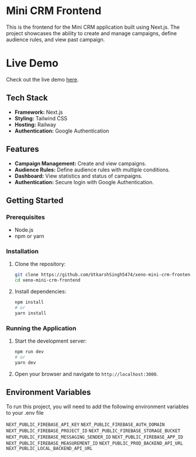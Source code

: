 # Mini CRM Frontend

This is the frontend for the Mini CRM application built using Next.js. The project showcases the ability to create and manage campaigns, define audience rules, and view past campaign.

# Live Demo
Check out the live demo [here](https://xeno-mini-crm-frontend-production.up.railway.app/).

## Tech Stack

- **Framework:** Next.js
- **Styling:** Tailwind CSS
- **Hosting:** Railway
- **Authentication:** Google Authentication

## Features

- **Campaign Management:** Create and view campaigns.
- **Audience Rules:** Define audience rules with multiple conditions.
- **Dashboard:** View statistics and status of campaigns.
- **Authentication:** Secure login with Google Authentication.

## Getting Started

### Prerequisites

- Node.js
- npm or yarn

### Installation

1. Clone the repository:
    ```bash
    git clone https://github.com/UtkarshSingh5474/xeno-mini-crm-frontend.git
    cd xeno-mini-crm-frontend
    ```

2. Install dependencies:
    ```bash
    npm install
    # or
    yarn install
    ```

### Running the Application

1. Start the development server:
    ```bash
    npm run dev
    # or
    yarn dev
    ```

2. Open your browser and navigate to `http://localhost:3000`.

## Environment Variables

To run this project, you will need to add the following environment variables to your .env file

`NEXT_PUBLIC_FIREBASE_API_KEY`
`NEXT_PUBLIC_FIREBASE_AUTH_DOMAIN`
`NEXT_PUBLIC_FIREBASE_PROJECT_ID`
`NEXT_PUBLIC_FIREBASE_STORAGE_BUCKET`
`NEXT_PUBLIC_FIREBASE_MESSAGING_SENDER_ID`
`NEXT_PUBLIC_FIREBASE_APP_ID`
`NEXT_PUBLIC_FIREBASE_MEASUREMENT_ID`
`NEXT_PUBLIC_PROD_BACKEND_API_URL`
`NEXT_PUBLIC_LOCAL_BACKEND_API_URL`

